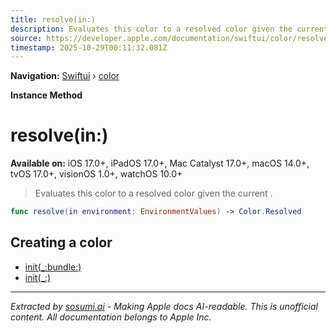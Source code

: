 ```yaml
---
title: resolve(in:)
description: Evaluates this color to a resolved color given the current .
source: https://developer.apple.com/documentation/swiftui/color/resolve(in:)
timestamp: 2025-10-29T00:11:32.081Z
---
```


**Navigation:** [Swiftui](/documentation/swiftui) › [color](/documentation/swiftui/color)

**Instance Method**

# resolve(in:)

**Available on:** iOS 17.0+, iPadOS 17.0+, Mac Catalyst 17.0+, macOS 14.0+, tvOS 17.0+, visionOS 1.0+, watchOS 10.0+

> Evaluates this color to a resolved color given the current .

```swift
func resolve(in environment: EnvironmentValues) -> Color.Resolved
```

## Creating a color

- [init(_:bundle:)](/documentation/swiftui/color/init(_:bundle:))
- [init(_:)](/documentation/swiftui/color/init(_:))

---

*Extracted by [sosumi.ai](https://sosumi.ai) - Making Apple docs AI-readable.*
*This is unofficial content. All documentation belongs to Apple Inc.*
